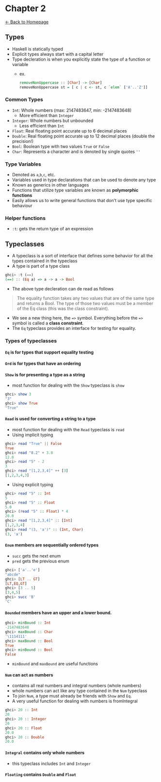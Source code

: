 # Chapter 2
[<- Back to Homepage](../../index.md)
## Types
- Haskell is statically typed
- Explicit types always start with a capital letter
- Type decleration is when you explicitly state the type of a function or variable
  - ex.

	```haskell
	removeNonUppercase :: [Char] -> [Char]
	removeNonUppercase st = [ c | c <- st, c `elem` ['A'..'Z']]
	```

### Common Types
  - `Int`: Whole numbers (max: 2147483647, min: -2147483648)
    - More efficient than `Integer`
  - `Integer`: Whole numbers but unbounded
    - Less efficient than `Int`
  - `Float`: Real floating point accurate up to 6 decimal places
  - `Double`: Real floating point accurate up to 12 decimal places (double the precision!)
  - `Bool`: Boolean type with two values `True` or `False`
  - `Char`: Represents a character and is denoted by single quotes `''`

### Type Variables
- Denoted as `a`,`b`,`c`, etc.
- Variables used in type declarations that can be used to denote any type
- Known as generics in other languages
- Functions that utilize type variables are known as **polymorphic functions**
- Easily allows us to write general functions that don't use type specific behaviour

### Helper functions
- `:t`: gets the return type of an expression

## Typeclasses
- A typeclass is a sort of interface that defines some behavior for all the types contained in the typeclass
- A type is part of a type class
```haskell
ghci> :t (==)
(==) :: (Eq a) => a -> a -> Bool
```

- The above type decleration can de read as follows
> The equality function takes any two values that are of the same type and returns a Bool. The type of those two values must be a member of the Eq class (this was the class constraint).

- We see a new thing here, the `=>` symbol. Everything before the `=>` symbol is called a **class constraint**.
- The `Eq` typeclass provides an interface for testing for equality.

### Types of typeclasses
#### `Eq` is for types that support equality testing

#### `Ord` is for types that have an ordering
#### `Show` is for presenting a type as a string
- most function for dealing with the `Show` typeclass is `show`
```haskell
ghci> show 3
"3"
ghci> show True
"True"
```

#### `Read` is used for converting a string to a type
- most function for dealing with the `Read` typeclass is `read`
- Using implicit typing
```haskell
ghci> read "True" || False
True
ghci> read "8.2" + 3.8
12.0
ghci> read "5" - 2
3
ghci> read "[1,2,3,4]" ++ [3]
[1,2,3,4,3]
```

- Using explicit typing
```haskell
ghci> read "5" :: Int
5
ghci> read "5" :: Float
5.0
ghci> (read "5" :: Float) * 4
20.0
ghci> read "[1,2,3,4]" :: [Int]
[1,2,3,4]
ghci> read "(3, 'a')" :: (Int, Char)
(3, 'a')
```

#### `Enum` members are sequentially ordered types
- `succ` gets the next enum
- `pred` gets the previous enum
```haskell
ghci> ['a'..'e']
"abcde"
ghci> [LT .. GT]
[LT,EQ,GT]
ghci> [3 .. 5]
[3,4,5]
ghci> succ 'B'
'C'
```

#### `Bounded` members have an upper and a lower bound.
```haskell
ghci> minBound :: Int
-2147483648
ghci> maxBound :: Char
'\1114111'
ghci> maxBound :: Bool
True
ghci> minBound :: Bool
False
```

- `minBound` and `maxBound` are useful functions

#### `Num` can act as numbers
- contains all real numbers and integral numbers (whole numbers)
- whole numbers can act like any type contained in the `Num` typeclass
- To join `Num`, a type must already be friends with `Show` and `Eq`.
- A very useful function for dealing with numbers is fromIntegral
```haskell
ghci> 20 :: Int
20
ghci> 20 :: Integer
20
ghci> 20 :: Float
20.0
ghci> 20 :: Double
20.0
```

#### `Integral` contains only whole numbers
- this typeclass includes `Int` and `Integer`

#### `Floating` contains `Double` and `Float`
